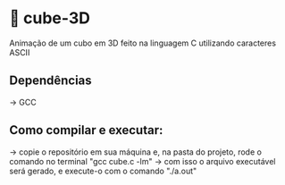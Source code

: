 # 🎲 cube-3D
Animação de um cubo em 3D feito na linguagem C utilizando caracteres ASCII

## Dependências
  -> GCC
  
## Como compilar e executar:
  -> copie o repositório em sua máquina e, na pasta do projeto, rode o comando no terminal  "gcc cube.c -lm"
  -> com isso o arquivo executável será gerado, e execute-o com o comando "./a.out"